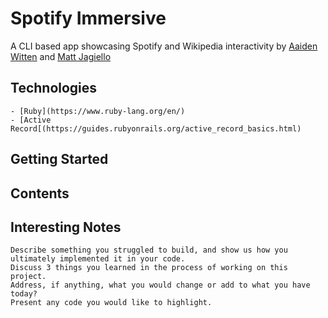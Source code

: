 # Spotify Immersive
A CLI based app showcasing Spotify and Wikipedia interactivity by [Aaiden Witten](https://github.com/aaidenplays) and [Matt Jagiello](https://github.com/mattjagiello)

## Technologies
	- [Ruby](https://www.ruby-lang.org/en/)
	- [Active Record[(https://guides.rubyonrails.org/active_record_basics.html)	

## Getting Started

## Contents

## Interesting Notes
    Describe something you struggled to build, and show us how you ultimately implemented it in your code.
    Discuss 3 things you learned in the process of working on this project.
    Address, if anything, what you would change or add to what you have today?
    Present any code you would like to highlight.
